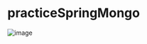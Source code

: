# practiceSpringMongo

![image](https://user-images.githubusercontent.com/63661603/155107889-1a8e3602-4eb3-43a9-a6a1-61cd8fecdf46.png)
